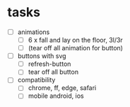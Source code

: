 # tasks
- [ ] animations
  - [ ] 6 x fall and lay on the floor, 3l/3r
  - [ ] (tear off all animation for button)
- [ ] buttons with svg
  - [ ] refresh-button
  - [ ] tear off all button
- [ ] compatibility
  - [ ] chrome, ff, edge, safari
  - [ ] mobile android, ios